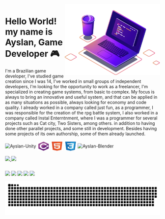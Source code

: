 <img src="https://raw.githubusercontent.com/AyslanSE/AyslanSE/main/master/img/computer-illustration.png" width="310px" align="right" alt="ayslan computer" style="max-width:100%;">
<h1> Hello World! <br> my name is Ayslan, Game Developer 🎮 </h1>
I'm a Brazilian game developer, I've studied game creation since I was 14, I've worked in small groups of independent developers, I'm looking for the opportunity to work as a freelancer, I'm specialized in creating game systems, from basic to complex. My focus is always to bring an innovative and useful system, and that can be applied in as many situations as possible, always looking for economy and code quality. I already worked in a company called just fun, as a programmer, I was responsible for the creation of the rpg battle system, I also worked in a company called Instal Enterntnment, where I was a programmer for several projects such as Cat city, Two Sisters, among others. in addition to having done other parallel projects, and some still in development. Besides having some projects of its own authorship, some of them already launched.
<br>
<div align="">
<div style="display: inline_block"><br>
  <img align="center" alt="Ayslan-Unity" height="40" width="40" src="https://cdn4.iconfinder.com/data/icons/various-icons-2/476/Unity.png">
  
  <img align="center" alt="Ayslan-Csharp" height="30" width="40" src="https://raw.githubusercontent.com/devicons/devicon/master/icons/csharp/csharp-original.svg">
  <img align="center" alt="Ayslan-HTML" height="30" width="40" src="https://raw.githubusercontent.com/devicons/devicon/master/icons/html5/html5-original.svg">
  <img align="center" alt="Ayslan-CSS" height="30" width="40" src="https://raw.githubusercontent.com/devicons/devicon/master/icons/css3/css3-original.svg">
  
<!--
  <img align="center" alt="Ayslan-Js" height="30" width="40" src="https://raw.githubusercontent.com/devicons/devicon/master/icons/javascript/javascript-plain.svg">
  <img align="center" alt="Ayslan-Python" height="30" width="40" src="https://raw.githubusercontent.com/devicons/devicon/master/icons/python/python-original.svg">
  -->
  
  <img align="center" alt="Ayslan-Blender" height="30" width="30" src="https://cdn.jsdelivr.net/gh/devicons/devicon/icons/blender/blender-original.svg" >
</div>
<br>
  
  <a href="https://github.com/Ayslan-gamedev">
    <img height="180em" src="https://github-readme-stats.vercel.app/api?username=Ayslan-gamedev&show_icons=true&theme=tokyonight&include_all_commits=true&count_private=true"/>
    <img height="180em" src="https://github-readme-stats.vercel.app/api/top-langs/?username=Ayslan-gamedev&layout=compact&langs_count=7&theme=tokyonight"/>
  </a>
</div>

  ##
  
<div> 
  <a href="https://www.instagram.com/ayslan_gamedev/" target="_blank"><img src="https://img.shields.io/badge/-Instagram-%23E4405F?style=for-the-badge&logo=instagram&logoColor=white" target="_blank"></a>
  <a href="https://www.linkedin.com/in/ayslan-vieira-fontes-079362226/" target="_blank"><img src="https://img.shields.io/badge/-LinkedIn-%230077B5?style=for-the-badge&logo=linkedin&logoColor=white" target="_blank"></a>  
  <a href="https://wa.me/557996824715" target="_blank"><img src="https://img.shields.io/badge/WhatsApp-25D366?style=for-the-badge&logo=whatsapp&logoColor=white" target="_blank"></a> 
  <a href="https://t.me/ayslan_gamedev" target="_blank"><img src="https://img.shields.io/badge/Telegram-2CA5E0?style=for-the-badge&logo=telegram&logoColor=white" target="_blank"></a> 
  <a href = "mailto:ayslan.gamedev@gmail.com"><img src="https://img.shields.io/badge/Gmail-D14836?style=for-the-badge&logo=gmail&logoColor=white" target="_blank"></a>
</div>

  ![Snake animation](https://github.com/ayslan-gamedev/ayslan-gamedev/blob/output/github-contribution-grid-snake.svg)
